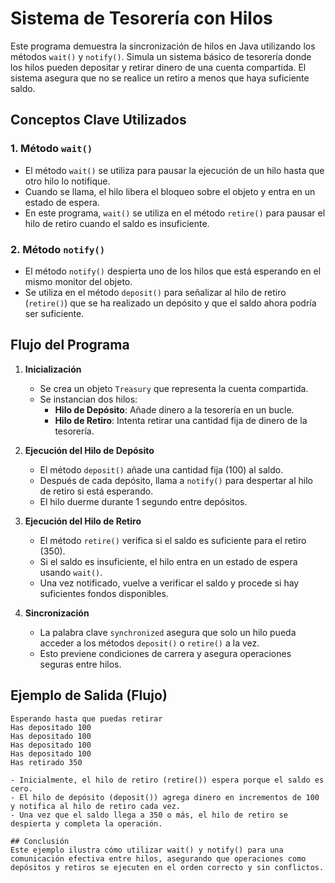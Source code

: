 # Sistema de Tesorería con Hilos

Este programa demuestra la sincronización de hilos en Java utilizando los métodos `wait()` y `notify()`. Simula un sistema básico de tesorería donde los hilos pueden depositar y retirar dinero de una cuenta compartida. El sistema asegura que no se realice un retiro a menos que haya suficiente saldo.

## Conceptos Clave Utilizados

### 1. **Método `wait()`**
- El método `wait()` se utiliza para pausar la ejecución de un hilo hasta que otro hilo lo notifique.
- Cuando se llama, el hilo libera el bloqueo sobre el objeto y entra en un estado de espera.
- En este programa, `wait()` se utiliza en el método `retire()` para pausar el hilo de retiro cuando el saldo es insuficiente.

### 2. **Método `notify()`**
- El método `notify()` despierta uno de los hilos que está esperando en el mismo monitor del objeto.
- Se utiliza en el método `deposit()` para señalizar al hilo de retiro (`retire()`) que se ha realizado un depósito y que el saldo ahora podría ser suficiente.

## Flujo del Programa

1. **Inicialización**
    - Se crea un objeto `Treasury` que representa la cuenta compartida.
    - Se instancian dos hilos:
        - **Hilo de Depósito**: Añade dinero a la tesorería en un bucle.
        - **Hilo de Retiro**: Intenta retirar una cantidad fija de dinero de la tesorería.

2. **Ejecución del Hilo de Depósito**
    - El método `deposit()` añade una cantidad fija (100) al saldo.
    - Después de cada depósito, llama a `notify()` para despertar al hilo de retiro si está esperando.
    - El hilo duerme durante 1 segundo entre depósitos.

3. **Ejecución del Hilo de Retiro**
    - El método `retire()` verifica si el saldo es suficiente para el retiro (350).
    - Si el saldo es insuficiente, el hilo entra en un estado de espera usando `wait()`.
    - Una vez notificado, vuelve a verificar el saldo y procede si hay suficientes fondos disponibles.

4. **Sincronización**
    - La palabra clave `synchronized` asegura que solo un hilo pueda acceder a los métodos `deposit()` o `retire()` a la vez.
    - Esto previene condiciones de carrera y asegura operaciones seguras entre hilos.

## Ejemplo de Salida (Flujo)
```plaintext
Esperando hasta que puedas retirar
Has depositado 100
Has depositado 100
Has depositado 100
Has depositado 100
Has retirado 350

- Inicialmente, el hilo de retiro (retire()) espera porque el saldo es cero.
- El hilo de depósito (deposit()) agrega dinero en incrementos de 100 y notifica al hilo de retiro cada vez.
- Una vez que el saldo llega a 350 o más, el hilo de retiro se despierta y completa la operación.

## Conclusión
Este ejemplo ilustra cómo utilizar wait() y notify() para una comunicación efectiva entre hilos, asegurando que operaciones como depósitos y retiros se ejecuten en el orden correcto y sin conflictos.
